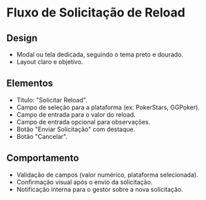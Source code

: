 # Fluxo de Solicitação de Reload

## Design
- Modal ou tela dedicada, seguindo o tema preto e dourado.
- Layout claro e objetivo.

## Elementos
- Título: "Solicitar Reload".
- Campo de seleção para a plataforma (ex: PokerStars, GGPoker).
- Campo de entrada para o valor do reload.
- Campo de entrada opcional para observações.
- Botão "Enviar Solicitação" com destaque.
- Botão "Cancelar".

## Comportamento
- Validação de campos (valor numérico, plataforma selecionada).
- Confirmação visual após o envio da solicitação.
- Notificação interna para o gestor sobre a nova solicitação.

